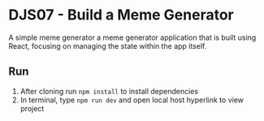 # DJS07 - Build a Meme Generator

A simple meme generator a meme generator application that is built using React, focusing on managing the state within the app itself.

## Run

1. After cloning run `npm install` to install dependencies
2. In terminal, type `npm run dev` and open local host hyperlink to view project
